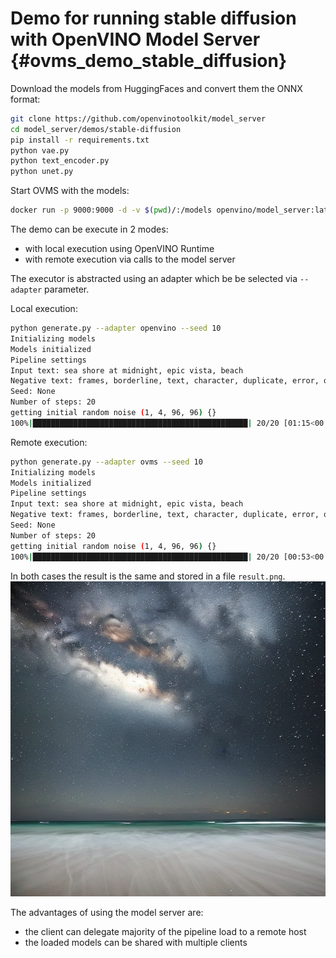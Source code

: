 # Demo for running stable diffusion with OpenVINO Model Server {#ovms_demo_stable_diffusion}


Download the models from HuggingFaces and convert them the ONNX format:

```bash
git clone https://github.com/openvinotoolkit/model_server 
cd model_server/demos/stable-diffusion
pip install -r requirements.txt
python vae.py
python text_encoder.py 
python unet.py

``` 

Start OVMS with the models:
```bash
docker run -p 9000:9000 -d -v $(pwd)/:/models openvino/model_server:latest --config_path /models/config.json --port 9000
```

The demo can be execute in 2 modes:
- with local execution using OpenVINO Runtime
- with remote execution via calls to the model server

The executor is abstracted using an adapter which be be selected via `--adapter` parameter.

Local execution:

```bash
python generate.py --adapter openvino --seed 10
Initializing models
Models initialized
Pipeline settings
Input text: sea shore at midnight, epic vista, beach
Negative text: frames, borderline, text, character, duplicate, error, out of frame, watermark
Seed: None
Number of steps: 20
getting initial random noise (1, 4, 96, 96) {}
100%|████████████████████████████████████████████████| 20/20 [01:15<00:00,  3.75s/it]
```

Remote execution:
```bash
python generate.py --adapter ovms --seed 10
Initializing models
Models initialized
Pipeline settings
Input text: sea shore at midnight, epic vista, beach
Negative text: frames, borderline, text, character, duplicate, error, out of frame, watermark
Seed: None
Number of steps: 20
getting initial random noise (1, 4, 96, 96) {}
100%|████████████████████████████████████████████████| 20/20 [00:53<00:00,  2.66s/it]

```

In both cases the result is the same and stored in a file `result.png`.
![result](./result.png)

The advantages of using the model server are:
- the client can delegate majority of the pipeline load to a remote host
- the loaded models can be shared with multiple clients

